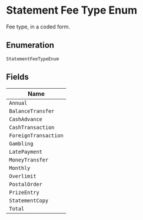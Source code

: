 
# Statement Fee Type Enum

Fee type, in a coded form.

## Enumeration

`StatementFeeTypeEnum`

## Fields

| Name |
|  --- |
| `Annual` |
| `BalanceTransfer` |
| `CashAdvance` |
| `CashTransaction` |
| `ForeignTransaction` |
| `Gambling` |
| `LatePayment` |
| `MoneyTransfer` |
| `Monthly` |
| `Overlimit` |
| `PostalOrder` |
| `PrizeEntry` |
| `StatementCopy` |
| `Total` |

